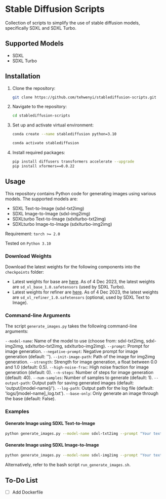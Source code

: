 # Stable Diffusion Scripts

Collection of scripts to simplify the use of stable diffusion models, specifically SDXL and SDXL Turbo.

## Supported Models
- SDXL
- SDXL Turbo

## Installation

1. Clone the repository:

   ```bash
   git clone https://github.com/tehwenyi/stablediffusion-scripts.git

1. Navigate to the repository:

   ```bash
   cd stablediffusion-scripts
   ```

1. Set up and activate virtual environment:

   ```bash
   conda create --name stablediffusion python=3.10
   ```

   ```bash
   conda activate stablediffusion
   ```

1. Install required packages:

   ```bash
   pip install diffusers transformers accelerate --upgrade
   pip install xformers==0.0.22
   ```

## Usage

This repository contains Python code for generating images using various models. The supported models are:

- SDXL Text-to-Image (sdxl-txt2img)
- SDXL Image-to-Image (sdxl-img2img)
- SDXLturbo Text-to-Image (sdxlturbo-txt2img)
- SDXLturbo Image-to-Image (sdxlturbo-img2img)

Requirement: `torch >= 2.0`

Tested on `Python 3.10`

### Download Weights

Download the latest weights for the following components into the `checkpoints` folder:

- Latest weights for base are [here](https://huggingface.co/stabilityai/stable-diffusion-xl-base-1.0/tree/main). As of 4 Dec 2023, the latest weights are `sd_xl_base_1.0.safetensors` (used by SDXL Turbo).
- Latest weights for refiner are [here](https://huggingface.co/stabilityai/stable-diffusion-xl-refiner-1.0/tree/main). As of 4 Dec 2023, the latest weights are `sd_xl_refiner_1.0.safetensors` (optional, used by SDXL Text to Image).

### Command-line Arguments

The script `generate_images.py` takes the following command-line arguments:

`--model-name`: Name of the model to use (choose from: sdxl-txt2img, sdxl-img2img, sdxlturbo-txt2img, sdxlturbo-img2img).
`--prompt`: Prompt for image generation.
`--negative-prompt`: Negative prompt for image generation (default: '').
`--init-image-path`: Path of the image for img2img generation.
`--strength`: Strength for image generation, a float between 0.0 and 1.0 (default: 0.5).
`--high-noise-frac`: High noise fraction for image generation (default: 0).
`--n-steps`: Number of steps for image generation (default: 40).
`--num-samples`: Number of samples to generate (default: 1).
`--output-path`: Output path for saving generated images (default: 'output/[model-name]/').
`--log-path`: Output path for the log file (default: 'logs/[model-name]_log.txt').
`--base-only`: Only generate an image through the base (default: False).

### Examples

#### Generate Image using SDXL Text-to-Image

```bash
python generate_images.py --model-name sdxl-txt2img --prompt "Your text prompt here"
```

#### Generate Image using SDXL Image-to-Image

```bash
python generate_images.py --model-name sdxl-img2img --prompt "Your text prompt here" --init-image-path "/path/to/your/image.png"
```

Alternatively, refer to the bash script `run_generate_images.sh`.

## To-Do List
- [ ] Add Dockerfile
